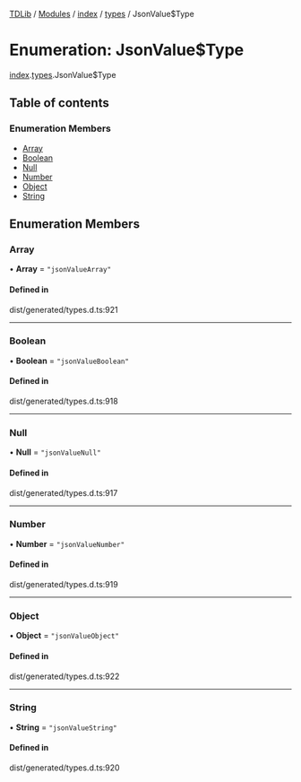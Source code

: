 [TDLib](../README.md) / [Modules](../modules.md) / [index](../modules/index.md) / [types](../modules/index.types.md) / JsonValue$Type

# Enumeration: JsonValue$Type

[index](../modules/index.md).[types](../modules/index.types.md).JsonValue$Type

## Table of contents

### Enumeration Members

- [Array](index.types.JsonValue_Type.md#array)
- [Boolean](index.types.JsonValue_Type.md#boolean)
- [Null](index.types.JsonValue_Type.md#null)
- [Number](index.types.JsonValue_Type.md#number)
- [Object](index.types.JsonValue_Type.md#object)
- [String](index.types.JsonValue_Type.md#string)

## Enumeration Members

### Array

• **Array** = ``"jsonValueArray"``

#### Defined in

dist/generated/types.d.ts:921

___

### Boolean

• **Boolean** = ``"jsonValueBoolean"``

#### Defined in

dist/generated/types.d.ts:918

___

### Null

• **Null** = ``"jsonValueNull"``

#### Defined in

dist/generated/types.d.ts:917

___

### Number

• **Number** = ``"jsonValueNumber"``

#### Defined in

dist/generated/types.d.ts:919

___

### Object

• **Object** = ``"jsonValueObject"``

#### Defined in

dist/generated/types.d.ts:922

___

### String

• **String** = ``"jsonValueString"``

#### Defined in

dist/generated/types.d.ts:920
